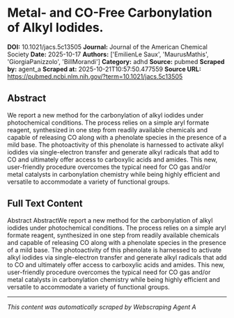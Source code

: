 # Metal- and CO-Free Carbonylation of Alkyl Iodides.

**DOI:** 10.1021/jacs.5c13505
**Journal:** Journal of the American Chemical Society
**Date:** 2025-10-17
**Authors:** ['EmilienLe Saux', 'MaurusMathis', 'GiorgiaPanizzolo', 'BillMorandi']
**Category:** adhd
**Source:** pubmed
**Scraped by:** agent_a
**Scraped at:** 2025-10-21T10:57:50.477559
**Source URL:** https://pubmed.ncbi.nlm.nih.gov/?term=10.1021/jacs.5c13505

## Abstract

We report a new method for the carbonylation of alkyl iodides under photochemical conditions. The process relies on a simple aryl formate reagent, synthesized in one step from readily available chemicals and capable of releasing CO along with a phenolate species in the presence of a mild base. The photoactivity of this phenolate is harnessed to activate alkyl iodides via single-electron transfer and generate alkyl radicals that add to CO and ultimately offer access to carboxylic acids and amides. This new, user-friendly procedure overcomes the typical need for CO gas and/or metal catalysts in carbonylation chemistry while being highly efficient and versatile to accommodate a variety of functional groups.

## Full Text Content

Abstract AbstractWe report a new method for the carbonylation of alkyl iodides under photochemical conditions. The process relies on a simple aryl formate reagent, synthesized in one step from readily available chemicals and capable of releasing CO along with a phenolate species in the presence of a mild base. The photoactivity of this phenolate is harnessed to activate alkyl iodides via single-electron transfer and generate alkyl radicals that add to CO and ultimately offer access to carboxylic acids and amides. This new, user-friendly procedure overcomes the typical need for CO gas and/or metal catalysts in carbonylation chemistry while being highly efficient and versatile to accommodate a variety of functional groups.

---
*This content was automatically scraped by Webscraping Agent A*
